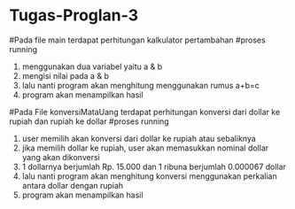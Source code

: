 # Tugas-Proglan-3
#Pada file main 
terdapat perhitungan kalkulator pertambahan
#proses running
1. menggunakan dua variabel yaitu a & b
2. mengisi nilai pada a & b
3. lalu nanti program akan menghitung menggunakan rumus a+b=c
4. program akan menampilkan hasil

#Pada File konversiMataUang
terdapat perhitungan konversi dari dollar ke rupiah dan rupiah ke dollar
#proses running
1. user memilih akan konversi dari dollar ke rupiah atau sebaliknya
2. jika memilih dollar ke rupiah, user akan memasukkan nominal dollar yang akan dikonversi
3. 1 dollarnya berjumlah Rp. 15.000 dan 1 ribuna berjumlah 0.000067 dollar
4. lalu nanti program akan menghitung konversi menggunakan perkalian antara dollar dengan rupiah
5. program akan menampilkan hasil
